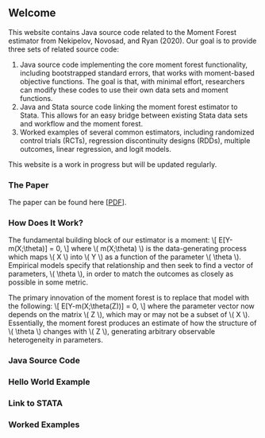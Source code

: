 ## Welcome

This website contains Java source code related to the Moment Forest estimator from Nekipelov, Novosad, and Ryan (2020). Our goal is to  provide three sets of related source code:

1. Java source code implementing the core moment forest functionality, including bootstrapped standard errors, that works with moment-based objective functions. The goal is that, with minimal effort, researchers can modify these codes to use their own data sets and moment functions.
2. Java and Stata source code linking the moment forest estimator to Stata. This allows for an easy bridge between existing Stata data sets and workflow and the moment forest.
3. Worked examples of several common estimators, including randomized control trials (RCTs), regression discontinuity designs (RDDs), multiple outcomes, linear regression, and logit models.

This website is a work in progress but will be updated regularly.

### The Paper

The paper can be found here \[[PDF](https://sites.wustl.edu/stephenpryan/files/2016/10/momentTrees.pdf)\].

### How Does It Work?

The fundamental building block of our estimator is a moment:
\\[
E[Y-m(X;\theta)] = 0,
\\]
where \\( m(X;\theta) \\) is the data-generating process which maps \\( X \\) into \\( Y \\) as a function of the parameter \\( \theta \\). Empirical models specify that relationship and then seek to find a vector of parameters, \\( \theta \\), in order to match the outcomes as closely as possible in some metric.

The primary innovation of the moment forest is to replace that model with the following:
\\[
E[Y-m(X;\theta(Z))] = 0,
\\]
where the parameter vector now depends on the matrix \\( Z \\), which may or may not be a subset of \\( X \\). Essentially, the moment forest produces an estimate of how the structure of \\( \theta \\) changes with \\( Z \\), generating arbitrary observable heterogeneity in parameters.

### Java Source Code

### Hello World Example

### Link to STATA

### Worked Examples
